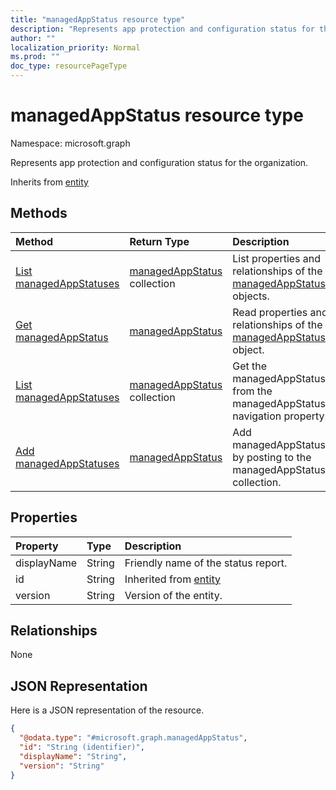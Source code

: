 ```yaml
---
title: "managedAppStatus resource type"
description: "Represents app protection and configuration status for the organization."
author: ""
localization_priority: Normal
ms.prod: ""
doc_type: resourcePageType
---
```


# managedAppStatus resource type


Namespace: microsoft.graph

Represents app protection and configuration status for the organization.


Inherits from [entity](../resources/entity.md)

## Methods
|Method|Return Type|Description|
|:---|:---|:---|
|[List managedAppStatuses](../api/managedappstatus-list.md)|[managedAppStatus](../resources/managedappstatus.md) collection|List properties and relationships of the [managedAppStatus](../resources/managedappstatus.md) objects.|
|[Get managedAppStatus](../api/managedappstatus-get.md)|[managedAppStatus](../resources/managedappstatus.md)|Read properties and relationships of the [managedAppStatus](../resources/managedappstatus.md) object.|
|[List managedAppStatuses](../api/intune-apps-deviceappmanagement-list-managedappstatuses.md)|[managedAppStatus](../resources/managedappstatus.md) collection|Get the managedAppStatuses from the managedAppStatuses navigation property.|
|[Add managedAppStatuses](../api/intune-apps-deviceappmanagement-post-managedappstatuses.md)|[managedAppStatus](../resources/managedappstatus.md)|Add managedAppStatuses by posting to the managedAppStatuses collection.|

## Properties
|Property|Type|Description|
|:---|:---|:---|
|displayName|String|Friendly name of the status report.|
|id|String| Inherited from [entity](../resources/entity.md)|
|version|String|Version of the entity.|

## Relationships
None

## JSON Representation
Here is a JSON representation of the resource.
<!-- {
  "blockType": "resource",
  "keyProperty": "id",
  "@odata.type": "microsoft.graph.managedAppStatus",
  "baseType": "microsoft.graph.entity",
  "openType": false
}
-->
``` json
{
  "@odata.type": "#microsoft.graph.managedAppStatus",
  "id": "String (identifier)",
  "displayName": "String",
  "version": "String"
}
```

